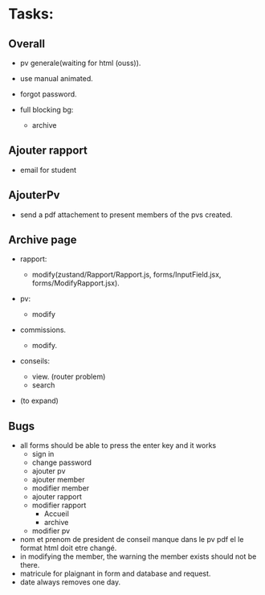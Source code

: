 # Tasks:

## Overall

- pv generale(waiting for html (ouss)).
- use manual animated.
- forgot password.

- full blocking bg:
  - archive

## Ajouter rapport

- email for student

## AjouterPv

- send a pdf attachement to present members of the pvs created.

## Archive page

- rapport:

  - modify(zustand/Rapport/Rapport.js, forms/InputField.jsx, forms/ModifyRapport.jsx).

- pv:

  - modify

- commissions.

  - modify.

- conseils:

  - view. (router problem)
  - search

- (to expand)

## Bugs

- all forms should be able to press the enter key and it works
  - sign in
  - change password
  - ajouter pv
  - ajouter member
  - modifier member
  - ajouter rapport 
  - modifier rapport
    - Accueil
    - archive
  - modifier pv
- nom et prenom de president de conseil manque dans le pv pdf el le format html doit etre changé.
- in modifying the member, the warning the member exists should not be there.
- matricule for plaignant in form and database and request.
- date always removes one day.
